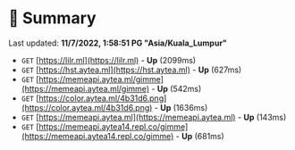 # 📖 Summary
Last updated: **11/7/2022, 1:58:51 PG "Asia/Kuala_Lumpur"**

- `GET` [https://lilr.ml](https://lilr.ml) - **Up** (2099ms)
- `GET` [https://hst.aytea.ml](https://hst.aytea.ml) - **Up** (627ms)
- `GET` [https://memeapi.aytea.ml/gimme](https://memeapi.aytea.ml/gimme) - **Up** (542ms)
- `GET` [https://color.aytea.ml/4b31d6.png](https://color.aytea.ml/4b31d6.png) - **Up** (1636ms)
- `GET` [https://memeapi.aytea.ml](https://memeapi.aytea.ml) - **Up** (143ms)
- `GET` [https://memeapi.aytea14.repl.co/gimme](https://memeapi.aytea14.repl.co/gimme) - **Up** (681ms)
